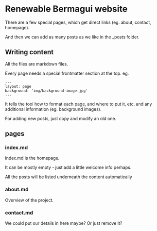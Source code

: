 # Renewable Bermagui website

There are a few special pages, which get direct links (eg. about, contact, homepage).

And then we can add as many posts as we like in the _posts folder.

## Writing content

All the files are markdown files.

Every page needs a special frontmatter section at the top. eg.

```
---
layout: page
background: 'img/background-image.jpg'
---
```

It tells the tool how to format each page, and where to put it, etc. and any additional information (eg. background images).

For adding new posts, just copy and modify an old one.


## pages

### index.md

index.md is the homepage.

It can be mostly empty - just add a little welcome info perhaps.

All the posts will be listed underneath the content automatically

### about.md

Overview of the project.

### contact.md

We could put our details in here maybe? Or just remove it?

